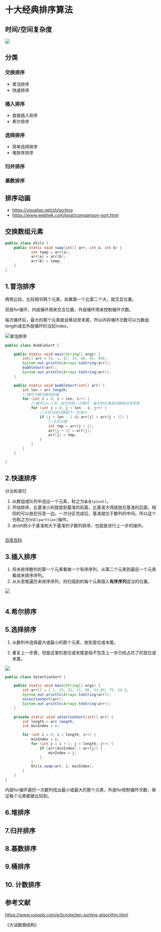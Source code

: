 # 十大经典排序算法

## 时间/空间复杂度

![](img/sort_%20complexity.png)

## 分类

### 交换排序
  * 冒泡排序
  * 快速排序
### 插入排序
  * 直接插入排序
  * 希尔排序
### 选择排序
  * 简单选择排序
  * 堆排序排序
### 归并排序
### 基数排序

## 排序动画

* https://visualgo.net/zh/sorting
* https://www.webhek.com/post/comparison-sort.html

## 交换数组元素

```java
public class Utils {
    public static void swap(int[] arr, int a, int b) {
            int temp = arr[a];
            arr[a] = arr[b];
            arr[b] = temp;
    }
}
```

## 1.冒泡排序

两两比较，比较相邻两个元素，如果第一个比第二个大，就交互位置。

双层for循环，内层循环用来交互位置，外层循环用来控制循环次数。

每次循环后，最大的那个元素就会移动至末尾，所以内存循环次数可以为数组length减去外层循环的当前index。

![冒泡排序](img/bubble_sort.gif)

```java
public class BubbleSort {

    public static void main(String[] args) {
        int[] arr = {4, 1, 87, 33, 66, 45, 99};
        System.out.println(Arrays.toString(arr));
        bubbleSort(arr);
        System.out.println(Arrays.toString(arr));
    }

    public static void bubbleSort(int[] arr) {
        int len = arr.length;
        //循环次数为数组容量
        for (int i = 0; i < len; i++) {
            //循环len-i次，因为完成一次循环，最大的元素就会被移动至末尾
            for (int j = 0; j < len - i; j++) {
                //比较当前位置和下一位谁大
                if (j < len - 1 && arr[j] > arr[j + 1]) {
                    //交互位置
                    int tmp = arr[j + 1];
                    arr[j + 1] = arr[j];
                    arr[j] = tmp;
                }
            }
        }
    }

}
```

## 2.快速排序

分治和递归

1. 从数组或队列中选出一个元素，称之为`基准(pivot)`。
2. 开始排序，比基准小的就放到基准的前面，比基准大得就放在基准的后面，相同的可以放在任意一边。一次分区完成后，基准就位于数列的中间。所以这个也称之为`分区(parttion)`操作。
3. `递归的`把小于基准和大于基准的子数列排序，也就是进行上一步的操作。

```java

```

[百度百科]([https://baike.baidu.com/item/%E5%BF%AB%E9%80%9F%E6%8E%92%E5%BA%8F%E7%AE%97%E6%B3%95/369842?fromtitle=%E5%BF%AB%E9%80%9F%E6%8E%92%E5%BA%8F&fromid=2084344](https://baike.baidu.com/item/快速排序算法/369842?fromtitle=快速排序&fromid=2084344))

## 3.插入排序

1. 将未排序数列的第一个元素看做一个有序序列，从第二个元素到最后一个元素看成未排序序列。
2. 从头至尾遍历未排序序列，将扫描到的每个元素插入**有序序列**适当的位置。

![](img/insertion_sort.gif)

```java

```



## 4.希尔排序

## 5.选择排序

1. 从数列中选择最大或最小的那个元素，放到首位或末尾。

2. 重复上一步骤，但是这里的首位或末尾是指不包含上一步已经占坑了的首位或末尾。

![](img/selection_sort.gif)

```java
public class SelectionSort {

    public static void main(String[] args) {
        int arr[] = { 1, 33, 22, 11, 66, 33,89, 75, 24 };
        System.out.println(Arrays.toString(arr));
        selectionSort(arr);
        System.out.println(Arrays.toString(arr));
    }

    private static void selectionSort(int[] arr) {
        int length = arr.length;
        int minIndex = 0;

        for (int i = 0; i < length; i++) {
            minIndex = i;
            for (int j = i + 1; j < length; j++) {
                if (arr[minIndex] > arr[j]) {
                    minIndex = j;
                }
            }
            Utils.swap(arr, i, minIndex);
        }
    }
}
```

内层for循环遍历一次数列找出最小或最大的那个元素，外层for控制循环次数，保证每个元素都被比较到。

## 6.堆排序

## 7.归并排序

## 8.基数排序

## 9.桶排序

## 10. 计数排序

## 参考文献

https://www.runoob.com/w3cnote/ten-sorting-algorithm.html

《大话数据结构》

